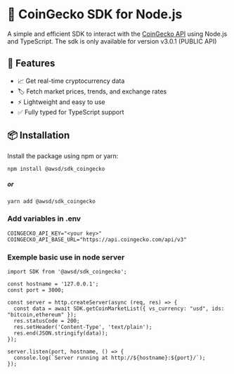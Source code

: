 # 🦎 CoinGecko SDK for Node.js

A simple and efficient SDK to interact with the [CoinGecko API](https://www.coingecko.com/en/api) using Node.js and TypeScript.
The sdk is only available for version v3.0.1 (PUBLIC API)

## 🚀 Features
- 📈 Get real-time cryptocurrency data
- 🏷️ Fetch market prices, trends, and exchange rates
- ⚡ Lightweight and easy to use
- ✅ Fully typed for TypeScript support

## 📦 Installation
Install the package using npm or yarn:

```
npm install @awsd/sdk_coingecko
```
##### or
```
yarn add @awsd/sdk_coingecko
```

### Add variables in .env 
```
COINGECKO_API_KEY="<your key>"
COINGECKO_API_BASE_URL="https://api.coingecko.com/api/v3"
```
### Exemple basic use in node server

```import * as http from 'http';
import SDK from '@awsd/sdk_coingecko';

const hostname = '127.0.0.1';
const port = 3000;

const server = http.createServer(async (req, res) => {
  const data = await SDK.getCoinMarketList({ vs_currency: "usd", ids: "bitcoin,ethereum" });
  res.statusCode = 200;
  res.setHeader('Content-Type', 'text/plain');
  res.end(JSON.stringify(data));
});

server.listen(port, hostname, () => {
  console.log(`Server running at http://${hostname}:${port}/`);
});
```